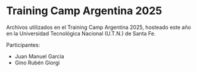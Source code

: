 # Training Camp Argentina 2025

Archivos utilizados en el Training Camp Argentina 2025, hosteado este año en la Universidad Tecnológica Nacional (U.T.N.) de Santa Fe.

Participantes:
  - Juan Manuel García
  - Gino Rubén Giorgi
